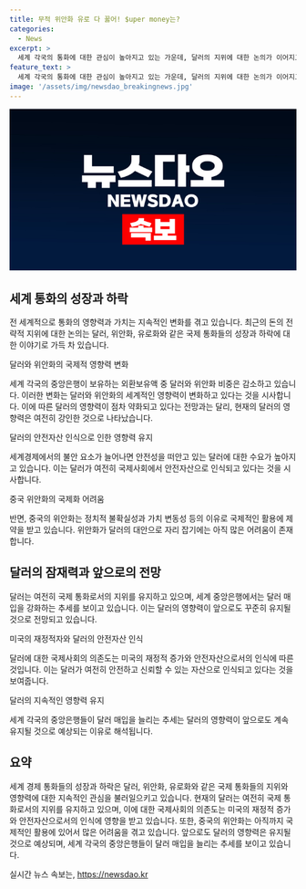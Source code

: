 ```yaml
---
title: 무적 위안화 유로 다 꿇어! $uper money는?
categories:
  - News
excerpt: >
  세계 각국의 통화에 대한 관심이 높아지고 있는 가운데, 달러의 지위에 대한 논의가 이어지고 있다. 최근 4년간 달러 보유 비중이 감소하며 위안화의 부상과 탈달러화 움직임이 예상되었지만, 달러의 영향력은 여전히 강하다. 현재 달러는 국제통화기금의 특별인출권(SDR) 통화바스켓에서 가치가 높아지고 있으며, 달러의 안전자산으로서의 가치는 계속 유지되고 있다. 미국의 막대한 재정적자와 달러에 대한 신뢰도 하락에도 불구하고, 지정학적 리스크가 확대되면서 달러가 안전자산으로서 무게를 유지하고 있다. 미국의 순채무가 급증하고, 달러 가치를 유지하기 위해 낮은 금리를 감수하는 것과 달리, 달러 가치 하락에 따른 이득이 있는 것으로 나타났다고 한다. 이에 대해 전 세계가 달러 패권을 우려했으나, 이러한 달러의 함정에 대한 노출을 줄여야했다는 지적이 나왔다. 달러는 현재도 국제사회의 종속을 더욱 심화시키고 있는 상황이라고 한다.
feature_text: >
  세계 각국의 통화에 대한 관심이 높아지고 있는 가운데, 달러의 지위에 대한 논의가 이어지고 있다. 최근 4년간 달러 보유 비중이 감소하며 위안화의 부상과 탈달러화 움직임이 예상되었지만, 달러의 영향력은 여전히 강하다. 현재 달러는 국제통화기금의 특별인출권(SDR) 통화바스켓에서 가치가 높아지고 있으며, 달러의 안전자산으로서의 가치는 계속 유지되고 있다. 미국의 막대한 재정적자와 달러에 대한 신뢰도 하락에도 불구하고, 지정학적 리스크가 확대되면서 달러가 안전자산으로서 무게를 유지하고 있다. 미국의 순채무가 급증하고, 달러 가치를 유지하기 위해 낮은 금리를 감수하는 것과 달리, 달러 가치 하락에 따른 이득이 있는 것으로 나타났다고 한다. 이에 대해 전 세계가 달러 패권을 우려했으나, 이러한 달러의 함정에 대한 노출을 줄여야했다는 지적이 나왔다. 달러는 현재도 국제사회의 종속을 더욱 심화시키고 있는 상황이라고 한다.
image: '/assets/img/newsdao_breakingnews.jpg'
---
```


<p><img src="/assets/img/newsdao_breakingnews.jpg" alt="pcversion 속보" /></p>

<h2 data-ke-size="size26">세계 통화의 성장과 하락</h2>

<p>전 세계적으로 통화의 영향력과 가치는 지속적인 변화를 겪고 있습니다. 최근의 돈의 전략적 지위에 대한 논의는 달러, 위안화, 유로화와 같은 국제 통화들의 성장과 하락에 대한 이야기로 가득 차 있습니다.</p>

<p data-ke-size="size16">달러와 위안화의 국제적 영향력 변화</p>

<p>세계 각국의 중앙은행이 보유하는 외환보유액 중 달러와 위안화 비중은 감소하고 있습니다. 이러한 변화는 달러와 위안화의 세계적인 영향력이 변화하고 있다는 것을 시사합니다. 이에 따른 달러의 영향력이 점차 약화되고 있다는 전망과는 달리, 현재의 달러의 영향력은 여전히 강인한 것으로 나타났습니다.</p>

<p data-ke-size="size16">달러의 안전자산 인식으로 인한 영향력 유지</p>

<p>세계경제에서의 불안 요소가 늘어나면 안전성을 떠안고 있는 달러에 대한 수요가 높아지고 있습니다. 이는 달러가 여전히 국제사회에서 안전자산으로 인식되고 있다는 것을 시사합니다.</p>

<p data-ke-size="size16">중국 위안화의 국제화 어려움</p>

<p>반면, 중국의 위안화는 정치적 불확실성과 가치 변동성 등의 이유로 국제적인 활용에 제약을 받고 있습니다. 위안화가 달러의 대안으로 자리 잡기에는 아직 많은 어려움이 존재합니다.</p>

<h2 data-ke-size="size26">달러의 잠재력과 앞으로의 전망</h2>

<p>달러는 여전히 국제 통화로서의 지위를 유지하고 있으며, 세계 중앙은행에서는 달러 매입을 강화하는 추세를 보이고 있습니다. 이는 달러의 영향력이 앞으로도 꾸준히 유지될 것으로 전망되고 있습니다.</p>

<p data-ke-size="size16">미국의 재정적자와 달러의 안전자산 인식</p>

<p>달러에 대한 국제사회의 의존도는 미국의 재정적 증가와 안전자산으로서의 인식에 따른 것입니다. 이는 달러가 여전히 안전하고 신뢰할 수 있는 자산으로 인식되고 있다는 것을 보여줍니다.</p>

<p data-ke-size="size16">달러의 지속적인 영향력 유지</p>

<p>세계 각국의 중앙은행들이 달러 매입을 늘리는 추세는 달러의 영향력이 앞으로도 계속 유지될 것으로 예상되는 이유로 해석됩니다.</p>

<h2 data-ke-size="size26">요약</h2>

<p>세계 경제 통화들의 성장과 하락은 달러, 위안화, 유로화와 같은 국제 통화들의 지위와 영향력에 대한 지속적인 관심을 불러일으키고 있습니다. 현재의 달러는 여전히 국제 통화로서의 지위를 유지하고 있으며, 이에 대한 국제사회의 의존도는 미국의 재정적 증가와 안전자산으로서의 인식에 영향을 받고 있습니다. 또한, 중국의 위안화는 아직까지 국제적인 활용에 있어서 많은 어려움을 겪고 있습니다. 앞으로도 달러의 영향력은 유지될 것으로 예상되며, 세계 각국의 중앙은행들이 달러 매입을 늘리는 추세를 보이고 있습니다.</p>
실시간 뉴스 속보는, <a href="https://newsdao.kr" rel="dofollow">https://newsdao.kr</a>


